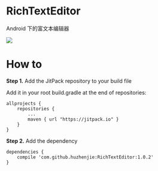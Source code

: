 # RichTextEditor

Android 下的富文本编辑器

![](https://raw.githubusercontent.com/huzhenjie/RichTextEditor/master/images/preview.png)

# How to

**Step 1.** Add the JitPack repository to your build file

Add it in your root build.gradle at the end of repositories:

```
allprojects {
	repositories {
		...
		maven { url "https://jitpack.io" }
	}
}
```

**Step 2.** Add the dependency

```
dependencies {
    compile 'com.github.huzhenjie:RichTextEditor:1.0.2'
}
```